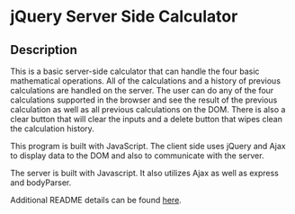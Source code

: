 # jQuery Server Side Calculator

## Description

This is a basic server-side calculator that can handle the four basic mathematical operations. All of the calculations and a history of previous calculations are handled on the server. The user can do any of the four calculations supported in the browser and see the result of the previous calculation as well as all previous calculations on the DOM. There is also a clear button that will clear the inputs and a delete button that wipes clean the calculation history. 

This program is built with JavaScript. The client side uses jQuery and Ajax to display data to the DOM and also to communicate with the server. 

The server is built with Javascript. It also utilizes Ajax as well as express and bodyParser. 







Additional README details can be found [here](https://github.com/PrimeAcademy/readme-template/blob/master/README.md).
